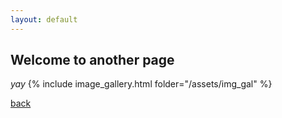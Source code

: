```yaml
---
layout: default
---
```


## Welcome to another page

_yay_
{% include image_gallery.html folder="/assets/img_gal" %}

[back](./)
